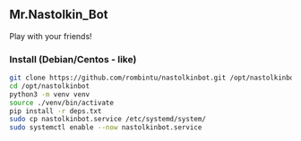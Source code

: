 ## Mr.Nastolkin_Bot
Play with your friends!

### Install (Debian/Centos - like)
```bash
git clone https://github.com/rombintu/nastolkinbot.git /opt/nastolkinbot
cd /opt/nastolkinbot
python3 -m venv venv
source ./venv/bin/activate
pip install -r deps.txt
sudo cp nastolkinbot.service /etc/systemd/system/
sudo systemctl enable --now nastolkinbot.service
```